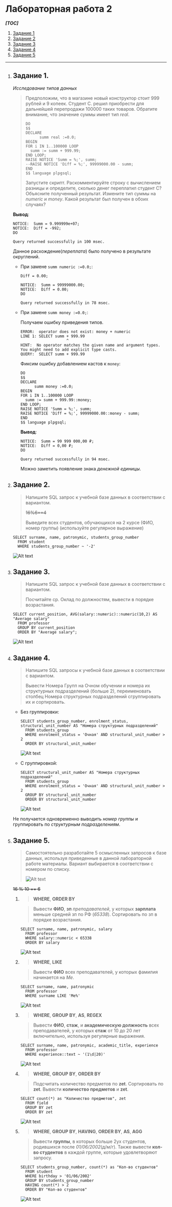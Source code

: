 # Лабораторная работа 2

***[TOC]***
1.  [Задание 1](#задание-1)
1.  [Задание 2](#задание-2)
1.  [Задание 3](#задание-3)
1.  [Задание 4](#задание-4)
1.  [Задание 5](#задание-5)

---

1.  ## Задание 1.

    *Исследование типов данных*

    > Предположим, что в магазине новый конструктор стоит 999 рублей и 9 копеек.
    > Студент С. решил приобрести для дальнейшей перепродажи 100000 таких товаров.
    > Обратите внимание, что значение суммы имеет тип *real*.
    >
    > ```pgsql
    > DO
    > $$
    > DECLARE
    >       summ real :=0.0;	
    > BEGIN
    > FOR i IN 1..100000 LOOP
    >   summ := summ + 999.99;
    > END LOOP;
    > RAISE NOTICE 'Summ = %;', summ;
    > --RAISE NOTICE 'Diff = %;', 99999000.00 - summ;
    > END
    > $$ language plpgsql;
    > ```
    >
    > Запустите скрипт. Раскомментируйте строку с вычислением разницы и определите,
    > сколько денег переплатил студент С? Объясните полученный результат.
    > Измените тип суммы на *numeric* и *money*. Какой результат был получен в обоих случаях?

    **Вывод**:

    ```
    NOTICE:  Summ = 9.999999e+07;
    NOTICE:  Diff = -992;
    DO

    Query returned successfully in 100 msec.
    ```

    Данное расхождение(*переплата*) было получено в результате округлений.

    *   При замене `summ numeric :=0.0;`:

        `Diff = 0.00;`

        ```
        NOTICE:  Summ = 99999000.00;
        NOTICE:  Diff = 0.00;
        DO

        Query returned successfully in 78 msec.
        ```
    *   При замене `summ money :=0.0;`:

        Получаем ошибку приведения типов.

        ```
        ERROR:  operator does not exist: money + numeric
        LINE 1: SELECT summ + 999.99
                            ^
        HINT:  No operator matches the given name and argument types. You might need to add explicit type casts.
        QUERY:  SELECT summ + 999.99
        ```

        Фиксим ошибку добавлением кастов к `money`:

        ```pgsql
        DO
        $$
        DECLARE
              summ money :=0.0;	
        BEGIN
        FOR i IN 1..100000 LOOP
          summ := summ + 999.99::money;
        END LOOP;
        RAISE NOTICE 'Summ = %;', summ;
        RAISE NOTICE 'Diff = %;', 99999000.00::money - summ;
        END
        $$ language plpgsql;
        ```

        **Вывод**:
        ```
        NOTICE:  Summ = 99 999 000,00 ₽;
        NOTICE:  Diff = 0,00 ₽;
        DO

        Query returned successfully in 94 msec.
        ```

        Можно заметить появление знака *денежной единицы*.

2.  ## Задание 2.

    > Напишите SQL запрос к учебной базе данных в соответствии с вариантом.
    >
    > ~~16%6==4~~
    >
    > Выведите всех студентов, обучающихся на 2 курсе (ФИО, номер группы)
    > (используйте регулярное выражение)

    ```pgsql
    SELECT surname, name, patronymic, students_group_number
      FROM student
      WHERE students_group_number ~ '-2'
    ```

    ![Alt text](image-4.png)

3.  ## Задание 3.

    > Напишите SQL запрос к учебной базе данных в соответствии с вариантом.
    >
    > Посчитайте ср. Оклад по должностям, вывести в порядке возрастания.

    ```pgsql
    SELECT сurrent_position, AVG(salary::numeric)::numeric(10,2) AS "Average salary"
      FROM professor
      GROUP BY сurrent_position
      ORDER BY "Average salary";
    ```

    ![Alt text](image-5.png)

4.  ## Задание 4.

    > Напишите SQL запросы к учебной базе данных в соответствии с вариантом.
    >
    > Вывести Номера Групп на Очном обучении и номера их структурных подразделений (больше 2),
    > переименовать столбец Номера структурных подразделений сгруппировать их и сортировать.

    *   Без группировки:

        ```pgsql
        SELECT students_group_number, enrolment_status, structural_unit_number AS "Номера структурных подразделений"
          FROM students_group
          WHERE enrolment_status = 'Очная' AND structural_unit_number > 2
          ORDER BY structural_unit_number
        ```

        ![Alt text](image-8.png)
    *   С группировкой:

        ```pgsql
        SELECT structural_unit_number AS "Номера структурных подразделений"
          FROM students_group
          WHERE enrolment_status = 'Очная' AND structural_unit_number > 2
          GROUP BY structural_unit_number
          ORDER BY structural_unit_number
        ```

        ![Alt text](image-6.png)

    Не получается одновременно выводить *номер группы* и группировать по
    *структурным подразделениям*.

5.  ## Задание 5.

    > Самостоятельно разработайте 5 осмысленных запросов к базе данных,
    > используя приведенные в данной лабораторной работе материалы.
    > Вариант выбирается в соответствии с номером по списку.
    >
    > ![Alt text](image-9.png)

    ~~16 % 10 == 6~~

    1.  > **WHERE**, **ORDER BY**

        > Вывести **ФИО**, **зп** *преподавателей*, у которых **зарплата** меньше средней зп по РФ (*65338*).
        > Сортировать по зп в порядке возрастания.

        ```pgsql
        SELECT surname, name, patronymic, salary
          FROM professor
          WHERE salary::numeric < 65338
          ORDER BY salary
        ```

        ![Alt text](image-12.png)
    2.  > **WHERE**, **LIKE**

        > Вывести **ФИО** всех преподавателей, у которых фамилия начинается на *Ме*.

        ```pgsql
        SELECT surname, name, patronymic
          FROM professor
          WHERE surname LIKE 'Ме%'
        ```

        ![Alt text](image-13.png)
    3.  > **WHERE**, **GROUP BY**, **AS**, **REGEX**

        > Вывести **ФИО**, **стаж**, и **академическую должность** всех преподавателей, у которых **стаж** от 10 до 20
        > лет включительно, используя регулярные выражения.

        ```pgsql
        SELECT surname, name, patronymic, academic_title, experience
          FROM professor
          WHERE experience::text ~ '(1\d|20)'
        ```

        ![Alt text](image-15.png)
    4.  > **WHERE**, **GROUP BY**, **ORDER BY**

        > Подсчитать количество предметов по **zet**. Сортировать по **zet**. Вывести **количество предметов** и **zet**.

        ```pgsql
        SELECT count(*) as "Количество предметов", zet
          FROM field
          GROUP BY zet
          ORDER BY zet
        ```

        ![Alt text](image-16.png)
    5.  > **WHERE**, **GROUP BY**, **HAVING**, **ORDER BY**, **AS**, **AGG**

        > Вывести **группы**, в которых больше 2ух студентов,
        > родившихся после *01/06/2002*(д/м/г). Также вывести **кол-во студентов** в каждой группе,
        > которые удовлетворяют запросу.

        ```pgsql
        SELECT students_group_number, count(*) as "Кол-во студентов"
          FROM student
          WHERE birthday > '01/06/2002'
          GROUP BY students_group_number
          HAVING count(*) > 2
          ORDER BY "Кол-во студентов"
        ```

        ![Alt text](image-10.png)
